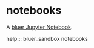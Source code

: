 # notebooks

A [bluer Jupyter Notebook](../../assets/template.ipynb).

help::: bluer_sandbox notebooks